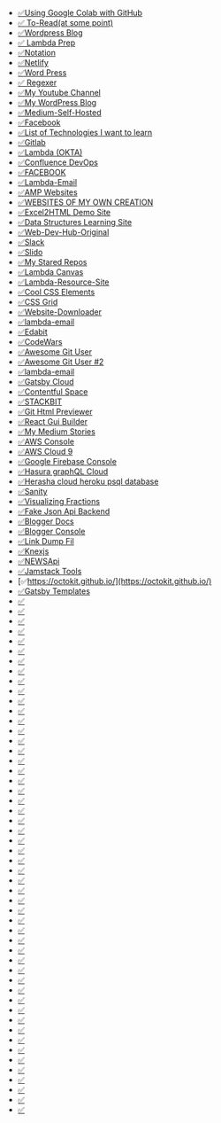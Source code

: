   
  
  
  
  
  
  
  
  
  
  
  
  
  
  

-   [✅Using Google Colab with GitHub](https://colab.research.google.com/github/googlecolab/colabtools/blob/master/notebooks/colab-github-demo.ipynb#scrollTo=wKJ4bd5rt1wy)
-   [✅ To-Read(at some point)](https://gist.github.com/bgoonz/b07979f7a4a1c87f68e66e888dd2bbb2)
-   [✅Wordpress Blog](https://web-dev-hub.com/)
-   [✅ Lambda Prep](https://apply.lambdaschool.com/courses/web/)
-   [✅Notation](https://www.notion.so/Personal-Home-dba2672f6cfc451380a85953ad3e78d4)
-   [✅Netlify](https://app.netlify.com/)
-   [✅Word Press](https://wordpress.com/view/web-dev-hub.com/)
-   [✅ Regexer](https://regexr.com/)
-   [✅My Youtube Channel](https://www.youtube.com/channel/UC9-rYyUMsnEBK8G8fCyrXXA)
-   [✅My WordPress Blog](https://web-dev-hub.com/)
-   [✅Medium-Self-Hosted](https://modest-booth-4e17df.netlify.app/directory.html)
-   [✅Facebook](https://www.facebook.com/bryan.guner/)
-   [✅List of Technologies I want to learn](https://gist.github.com/bgoonz/a7e833436166d4ebb4905b078f5a352a)
-   [✅Gitlab](https://gitlab.com/)
-   [✅Lambda (OKTA)](https://lambdaschoolsso.okta.com/app/UserHome)
-   [✅Confluence DevOps](https://nickguner.atlassian.net/wiki/spaces/DEV/pages/1345388545/Python+Problems?atlOrigin=eyJpIjoiNzUwYjkxY2RiOTgxNGU1YjlmMjk0ZmM4ZmI1ZGNhNDEiLCJwIjoiYyJ9)
-   [✅FACEBOOK](https://www.facebook.com/bryan.guner/)
-   [✅Lambda-Email](https://mail.zoho.com/zm/#mail/folder/inbox)
-   [✅AMP Websites](https://amp.dev/)
-   [✅WEBSITES OF MY OWN CREATION](https://gist.github.com/bgoonz/659a9b81ac45453bedc0a1a36275b580)
-   [✅Excel2HTML Demo Site](https://pedantic-wing-adbf82.netlify.app/)
-   [✅Data Structures Learning Site](https://trusting-dijkstra-4d3b17.netlify.app/)
-   [✅Web-Dev-Hub-Original](https://web-dev-resource-hub.netlify.app/)
-   [✅Slack](https://app.slack.com/client/T4JUEB3ME/D01T2J8AP7X/thread/C01TBRN4ZD2-1617501657.011500)
-   [✅Slido](https://app.sli.do/event/xcj7bjgp)
-   [✅My Stared Repos](https://gistlog.co/bgoonz/9355c1d01508cf993d264d58ad2584f0)
-   [✅Lambda Canvas](https://lambdaschool.instructure.com/)
-   [✅Lambda-Resource-Site](https://lambda-prep.netlify.app/)
-   [✅Cool CSS Elements](https://elements.envato.com/)
-   [✅CSS Grid](https://cssgrid.io/)
-   [✅Website-Downloader](https://www6.waybackmachinedownloader.com/website-downloader-online/#)
-   [✅lambda-email](https://mail.zoho.com/zm/#mail/folder/inbox/p/1618574775270100001)
-   [✅Edabit](https://edabit.com/)
-   [✅CodeWars](https://www.codewars.com/)
-   [✅Awesome Git User](https://github.com/sindresorhus)
-   [✅Awesome Git User \#2](https://github.com/substack)
-   [✅lambda-email](https://mail.zoho.com/zm/#mail/folder/inbox/p/1618574775270100001)
-   [✅Gatsby Cloud](https://www.gatsbyjs.com/dashboard/f9296337-b3bc-4dfc-8a42-2af2b6425579/sites/33754b43-7691-43a6-aee3-235fa761d911/settings/hosting)
-   [✅Contentful Space](https://app.contentful.com/spaces/8bi3kosknnn4/home)
-   [✅STACKBIT](https://app.stackbit.com/studio/609b2d7c71a5dd0016f36326)
-   [✅Git Html Previewer](https://githtmlpreview.netlify.app/)
-   [✅React Gui Builder](https://openchakra.app/)
-   [✅My Medium Stories](https://medium.com/me/stories/public)
-   [✅AWS Console](https://console.aws.amazon.com/console/home?region=us-east-1)
-   [✅AWS Cloud 9](https://console.aws.amazon.com/cloud9/ide/1387ff00f7a34f7796fcdd9122e11530)
-   [✅Google Firebase Console](https://console.firebase.google.com/)
-   [✅Hasura graphQL Cloud](https://cloud.hasura.io/project/fe29e76b-000b-4c0d-ae12-55b46454f8d3/console)
-   [✅Herasha cloud heroku psql database](https://cloud.hasura.io/project/fe29e76b-000b-4c0d-ae12-55b46454f8d3/console/data/default/schema/public/tables/files/browse)
-   [✅Sanity](https://www.sanity.io/manage/personal/project/ke5fae8i)
-   [✅Visualizing Fractions](https://kguner-fractions-website.netlify.app/)
-   [✅Fake Json Api Backend](https://app.fakejson.com/member)
-   [✅Blogger Docs](https://developers.google.com/blogger/docs/3.0/performance?hl=en&authuser=0)
-   [✅Blogger Console](https://draft.blogger.com/)
-   [✅Link Dump Fil](https://gist.github.com/bgoonz/c8d651c0b2921f312b316f97073417a7)
-   [✅Knexjs](https://knexjs.org/)
-   [✅NEWSApi](https://newsapi.org/)
-   [✅Jamstack Tools](https://www.tnd.dev/)
-   [✅https://octokit.github.io/](https://octokit.github.io/)
-   [✅Gatsby Templates](https://www.gatsbyjs.com/starters/?d=gatsby)
-   [✅]()
-   [✅]()
-   [✅]()
-   [✅]()
-   [✅]()
-   [✅]()
-   [✅]()
-   [✅]()
-   [✅]()
-   [✅]()
-   [✅]()
-   [✅]()
-   [✅]()
-   [✅]()
-   [✅]()
-   [✅]()
-   [✅]()
-   [✅]()
-   [✅]()
-   [✅]()
-   [✅]()
-   [✅]()
-   [✅]()
-   [✅]()
-   [✅]()
-   [✅]()
-   [✅]()
-   [✅]()
-   [✅]()
-   [✅]()
-   [✅]()
-   [✅]()
-   [✅]()
-   [✅]()
-   [✅]()
-   [✅]()
-   [✅]()
-   [✅]()
-   [✅]()
-   [✅]()
-   [✅]()
-   [✅]()
-   [✅]()
-   [✅]()
-   [✅]()
-   [✅]()
-   [✅]()
-   [✅]()
-   [✅]()
-   [✅]()
-   [✅]()
-   [✅]()
